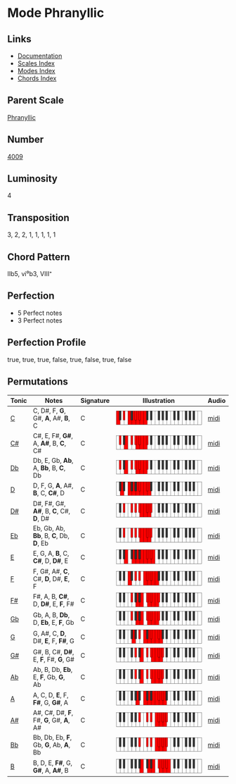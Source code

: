 # Mode Phranyllic

## Links

- [Documentation](README.md)
- [Scales Index](Scales.md)
- [Modes Index](Modes.md)
- [Chords Index](Chords.md)

## Parent Scale

[Phranyllic](ScalePhranyllic.md)

## Number

[4009](https://ianring.com/musictheory/scales/4009)

## Luminosity

4

## Transposition

3, 2, 2, 1, 1, 1, 1, 1

## Chord Pattern

IIb5, vi⁰b3, VIII⁺

## Perfection

- 5 Perfect notes
- 3 Perfect notes

## Perfection Profile

true, true, true, false, true, false, true, false

## Permutations

| Tonic | Notes | Signature | Illustration | Audio |
|-------|-------|-----------|--------------|-------|
| [C](ModeCNaturalPhranyllic.md) | C, D#, F, **G**, G#, **A**, A#, **B**, C | C | ![CNaturalPhranyllic](ModeCNaturalPhranyllic.png) | [midi](https://github.com/edipermadi/music/blob/main/docs/ModeCNaturalPhranyllic.mid?raw=true) |
| [C#](ModeCSharpPhranyllic.md) | C#, E, F#, **G#**, A, **A#**, B, **C**, C# | C | ![CSharpPhranyllic](ModeCSharpPhranyllic.png) | [midi](https://github.com/edipermadi/music/blob/main/docs/ModeCSharpPhranyllic.mid?raw=true) |
| [Db](ModeDFlatPhranyllic.md) | Db, E, Gb, **Ab**, A, **Bb**, B, **C**, Db | C | ![DFlatPhranyllic](ModeDFlatPhranyllic.png) | [midi](https://github.com/edipermadi/music/blob/main/docs/ModeDFlatPhranyllic.mid?raw=true) |
| [D](ModeDNaturalPhranyllic.md) | D, F, G, **A**, A#, **B**, C, **C#**, D | C | ![DNaturalPhranyllic](ModeDNaturalPhranyllic.png) | [midi](https://github.com/edipermadi/music/blob/main/docs/ModeDNaturalPhranyllic.mid?raw=true) |
| [D#](ModeDSharpPhranyllic.md) | D#, F#, G#, **A#**, B, **C**, C#, **D**, D# | C | ![DSharpPhranyllic](ModeDSharpPhranyllic.png) | [midi](https://github.com/edipermadi/music/blob/main/docs/ModeDSharpPhranyllic.mid?raw=true) |
| [Eb](ModeEFlatPhranyllic.md) | Eb, Gb, Ab, **Bb**, B, **C**, Db, **D**, Eb | C | ![EFlatPhranyllic](ModeEFlatPhranyllic.png) | [midi](https://github.com/edipermadi/music/blob/main/docs/ModeEFlatPhranyllic.mid?raw=true) |
| [E](ModeENaturalPhranyllic.md) | E, G, A, **B**, C, **C#**, D, **D#**, E | C | ![ENaturalPhranyllic](ModeENaturalPhranyllic.png) | [midi](https://github.com/edipermadi/music/blob/main/docs/ModeENaturalPhranyllic.mid?raw=true) |
| [F](ModeFNaturalPhranyllic.md) | F, G#, A#, **C**, C#, **D**, D#, **E**, F | C | ![FNaturalPhranyllic](ModeFNaturalPhranyllic.png) | [midi](https://github.com/edipermadi/music/blob/main/docs/ModeFNaturalPhranyllic.mid?raw=true) |
| [F#](ModeFSharpPhranyllic.md) | F#, A, B, **C#**, D, **D#**, E, **F**, F# | C | ![FSharpPhranyllic](ModeFSharpPhranyllic.png) | [midi](https://github.com/edipermadi/music/blob/main/docs/ModeFSharpPhranyllic.mid?raw=true) |
| [Gb](ModeGFlatPhranyllic.md) | Gb, A, B, **Db**, D, **Eb**, E, **F**, Gb | C | ![GFlatPhranyllic](ModeGFlatPhranyllic.png) | [midi](https://github.com/edipermadi/music/blob/main/docs/ModeGFlatPhranyllic.mid?raw=true) |
| [G](ModeGNaturalPhranyllic.md) | G, A#, C, **D**, D#, **E**, F, **F#**, G | C | ![GNaturalPhranyllic](ModeGNaturalPhranyllic.png) | [midi](https://github.com/edipermadi/music/blob/main/docs/ModeGNaturalPhranyllic.mid?raw=true) |
| [G#](ModeGSharpPhranyllic.md) | G#, B, C#, **D#**, E, **F**, F#, **G**, G# | C | ![GSharpPhranyllic](ModeGSharpPhranyllic.png) | [midi](https://github.com/edipermadi/music/blob/main/docs/ModeGSharpPhranyllic.mid?raw=true) |
| [Ab](ModeAFlatPhranyllic.md) | Ab, B, Db, **Eb**, E, **F**, Gb, **G**, Ab | C | ![AFlatPhranyllic](ModeAFlatPhranyllic.png) | [midi](https://github.com/edipermadi/music/blob/main/docs/ModeAFlatPhranyllic.mid?raw=true) |
| [A](ModeANaturalPhranyllic.md) | A, C, D, **E**, F, **F#**, G, **G#**, A | C | ![ANaturalPhranyllic](ModeANaturalPhranyllic.png) | [midi](https://github.com/edipermadi/music/blob/main/docs/ModeANaturalPhranyllic.mid?raw=true) |
| [A#](ModeASharpPhranyllic.md) | A#, C#, D#, **F**, F#, **G**, G#, **A**, A# | C | ![ASharpPhranyllic](ModeASharpPhranyllic.png) | [midi](https://github.com/edipermadi/music/blob/main/docs/ModeASharpPhranyllic.mid?raw=true) |
| [Bb](ModeBFlatPhranyllic.md) | Bb, Db, Eb, **F**, Gb, **G**, Ab, **A**, Bb | C | ![BFlatPhranyllic](ModeBFlatPhranyllic.png) | [midi](https://github.com/edipermadi/music/blob/main/docs/ModeBFlatPhranyllic.mid?raw=true) |
| [B](ModeBNaturalPhranyllic.md) | B, D, E, **F#**, G, **G#**, A, **A#**, B | C | ![BNaturalPhranyllic](ModeBNaturalPhranyllic.png) | [midi](https://github.com/edipermadi/music/blob/main/docs/ModeBNaturalPhranyllic.mid?raw=true) |
